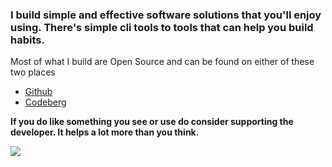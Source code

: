 
### I build simple and effective software solutions that you'll enjoy using. There's simple cli tools to tools that can help you build habits. 

Most of what I build are Open Source and can be found on either of these two places 
- [Github](https://github.com/barelyhuman)
- [Codeberg](https://codeberg.org/reaper)

**If you do like something you see or use do consider supporting the developer. It helps a lot more than you think.**

<a href="https://www.buymeacoffee.com/barelyhuman"><img src="https://img.buymeacoffee.com/button-api/?text=Buy Reaper a coffee&emoji=&slug=barelyhuman&button_colour=000000&font_colour=ffffff&font_family=Comic&outline_colour=ffffff&coffee_colour=ffffff"></a>